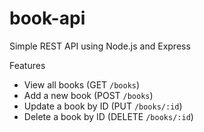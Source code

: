 # book-api
Simple REST API using Node.js and Express

Features

- View all books (GET `/books`)
- Add a new book (POST `/books`)
- Update a book by ID (PUT `/books/:id`)
- Delete a book by ID (DELETE `/books/:id`)
